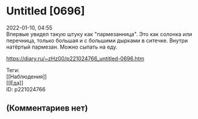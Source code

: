 Untitled [0696]
===============

  
2022-01-10, 04:55  
 Впервые увидел такую штуку как "пармезанница". Это как солонка или перечница, только большая и с большими дырками в ситечке. Внутри натёртый пармезан. Можно сыпать на еду.   
  
<https://diary.ru/~zHz00/p221024766_untitled-0696.htm>  
  
Теги:  
[[Наблюдения]]  
[[Еда]]  
ID: p221024766  


(Комментариев нет)
------------------